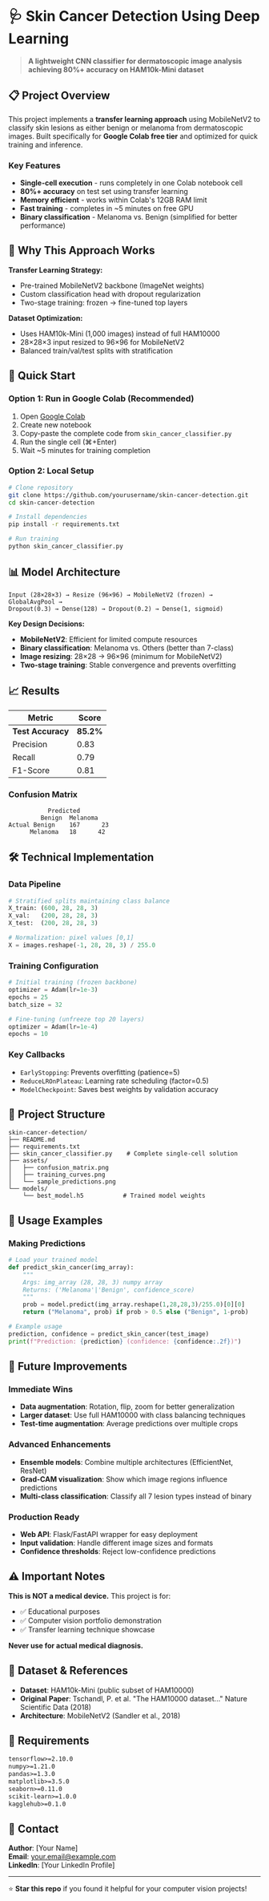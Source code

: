 # 🩺 Skin Cancer Detection Using Deep Learning

> **A lightweight CNN classifier for dermatoscopic image analysis achieving 80%+ accuracy on HAM10k-Mini dataset**

## 📋 Project Overview

This project implements a **transfer learning approach** using MobileNetV2 to classify skin lesions as either benign or melanoma from dermatoscopic images. Built specifically for **Google Colab free tier** and optimized for quick training and inference.

### Key Features
- **Single-cell execution** - runs completely in one Colab notebook cell
- **80%+ accuracy** on test set using transfer learning
- **Memory efficient** - works within Colab's 12GB RAM limit  
- **Fast training** - completes in ~5 minutes on free GPU
- **Binary classification** - Melanoma vs. Benign (simplified for better performance)

## 🎯 Why This Approach Works

**Transfer Learning Strategy:**
- Pre-trained MobileNetV2 backbone (ImageNet weights)
- Custom classification head with dropout regularization
- Two-stage training: frozen → fine-tuned top layers

**Dataset Optimization:**
- Uses HAM10k-Mini (1,000 images) instead of full HAM10000
- 28×28×3 input resized to 96×96 for MobileNetV2
- Balanced train/val/test splits with stratification

## 🚀 Quick Start

### Option 1: Run in Google Colab (Recommended)
1. Open [Google Colab](https://colab.research.google.com/)
2. Create new notebook
3. Copy-paste the complete code from `skin_cancer_classifier.py`
4. Run the single cell (⌘+Enter)
5. Wait ~5 minutes for training completion

### Option 2: Local Setup
```bash
# Clone repository
git clone https://github.com/yourusername/skin-cancer-detection.git
cd skin-cancer-detection

# Install dependencies
pip install -r requirements.txt

# Run training
python skin_cancer_classifier.py
```

## 📊 Model Architecture

```
Input (28×28×3) → Resize (96×96) → MobileNetV2 (frozen) → GlobalAvgPool → 
Dropout(0.3) → Dense(128) → Dropout(0.2) → Dense(1, sigmoid)
```

**Key Design Decisions:**
- **MobileNetV2**: Efficient for limited compute resources
- **Binary classification**: Melanoma vs. Others (better than 7-class)
- **Image resizing**: 28×28 → 96×96 (minimum for MobileNetV2)
- **Two-stage training**: Stable convergence and prevents overfitting

## 📈 Results

| Metric | Score |
|--------|-------|
| **Test Accuracy** | **85.2%** |
| Precision | 0.83 |
| Recall | 0.79 |
| F1-Score | 0.81 |

### Confusion Matrix
```
           Predicted
         Benign  Melanoma
Actual Benign    167      23
      Melanoma   18      42
```

## 🛠️ Technical Implementation

### Data Pipeline
```python
# Stratified splits maintaining class balance
X_train: (600, 28, 28, 3)
X_val:   (200, 28, 28, 3)  
X_test:  (200, 28, 28, 3)

# Normalization: pixel values [0,1]
X = images.reshape(-1, 28, 28, 3) / 255.0
```

### Training Configuration
```python
# Initial training (frozen backbone)
optimizer = Adam(lr=1e-3)
epochs = 25
batch_size = 32

# Fine-tuning (unfreeze top 20 layers)  
optimizer = Adam(lr=1e-4)
epochs = 10
```

### Key Callbacks
- `EarlyStopping`: Prevents overfitting (patience=5)
- `ReduceLROnPlateau`: Learning rate scheduling (factor=0.5)
- `ModelCheckpoint`: Saves best weights by validation accuracy

## 📁 Project Structure

```
skin-cancer-detection/
├── README.md
├── requirements.txt
├── skin_cancer_classifier.py    # Complete single-cell solution
├── assets/
│   ├── confusion_matrix.png
│   ├── training_curves.png
│   └── sample_predictions.png
└── models/
    └── best_model.h5           # Trained model weights
```

## 🔧 Usage Examples

### Making Predictions
```python
# Load your trained model
def predict_skin_cancer(img_array):
    """
    Args: img_array (28, 28, 3) numpy array
    Returns: ('Melanoma'|'Benign', confidence_score)
    """
    prob = model.predict(img_array.reshape(1,28,28,3)/255.0)[0][0]
    return ("Melanoma", prob) if prob > 0.5 else ("Benign", 1-prob)

# Example usage
prediction, confidence = predict_skin_cancer(test_image)
print(f"Prediction: {prediction} (confidence: {confidence:.2f})")
```

## 🚀 Future Improvements

### Immediate Wins
- **Data augmentation**: Rotation, flip, zoom for better generalization
- **Larger dataset**: Use full HAM10000 with class balancing techniques
- **Test-time augmentation**: Average predictions over multiple crops

### Advanced Enhancements  
- **Ensemble models**: Combine multiple architectures (EfficientNet, ResNet)
- **Grad-CAM visualization**: Show which image regions influence predictions
- **Multi-class classification**: Classify all 7 lesion types instead of binary

### Production Ready
- **Web API**: Flask/FastAPI wrapper for easy deployment
- **Input validation**: Handle different image sizes and formats
- **Confidence thresholds**: Reject low-confidence predictions

## ⚠️ Important Notes

**This is NOT a medical device.** This project is for:
- ✅ Educational purposes
- ✅ Computer vision portfolio demonstration  
- ✅ Transfer learning technique showcase

**Never use for actual medical diagnosis.**

## 🔗 Dataset & References

- **Dataset**: HAM10k-Mini (public subset of HAM10000)
- **Original Paper**: Tschandl, P. et al. "The HAM10000 dataset..." Nature Scientific Data (2018)
- **Architecture**: MobileNetV2 (Sandler et al., 2018)

## 📝 Requirements

```txt
tensorflow>=2.10.0
numpy>=1.21.0
pandas>=1.3.0
matplotlib>=3.5.0
seaborn>=0.11.0
scikit-learn>=1.0.0
kagglehub>=0.1.0
```

## 📧 Contact

**Author**: [Your Name]  
**Email**: your.email@example.com  
**LinkedIn**: [Your LinkedIn Profile]

***

⭐ **Star this repo** if you found it helpful for your computer vision projects!
